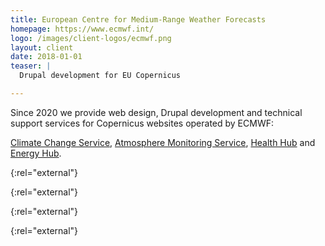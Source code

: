 ```yaml
---
title: European Centre for Medium-Range Weather Forecasts
homepage: https://www.ecmwf.int/
logo: /images/client-logos/ecmwf.png
layout: client
date: 2018-01-01
teaser: |
  Drupal development for EU Copernicus

---
```


Since 2020 we provide web design, Drupal development and technical support services for Copernicus websites operated by ECMWF:

[Climate Change Service][ccs], [Atmosphere Monitoring Service][ams], [Health Hub][healthhub] and [Energy Hub][energyhub].

[ccs]: https://climate.copernicus.eu
{:rel="external"}

[ams]: https://atmosphere.copernicus.eu
{:rel="external"}

[healthhub]: https://health.hub.copernicus.eu
{:rel="external"}

[energyhub]:https://energy.hub.copernicus.eu
{:rel="external"}
